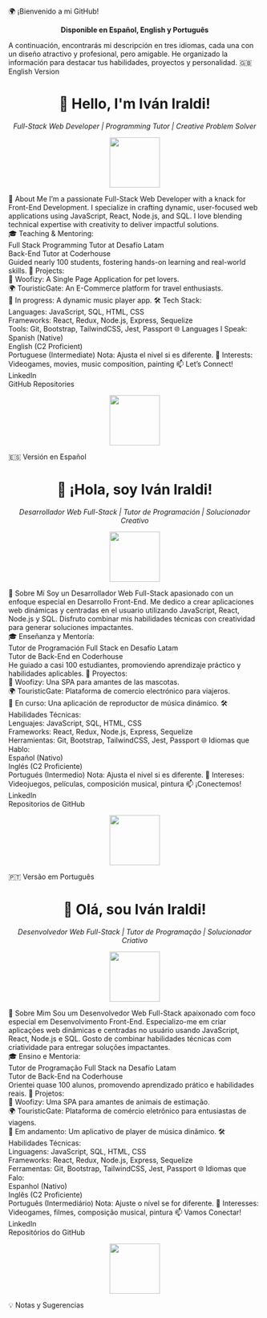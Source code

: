 🌍 ¡Bienvenido a mi GitHub!
<p align="center"><strong>Disponible en Español, English y Português</strong></p>

A continuación, encontrarás mi descripción en tres idiomas, cada una con un diseño atractivo y profesional, pero amigable. He organizado la información para destacar tus habilidades, proyectos y personalidad.
🇬🇧 English Version
<h1 align="center">👋 Hello, I'm Iván Iraldi!</h1>
<p align="center">
  <em>Full-Stack Web Developer | Programming Tutor | Creative Problem Solver</em>
</p>
<p align="center">
  <img src="https://media.giphy.com/media/mGcNjsfWAjY5AEZNw6/giphy.gif" width="100">
</p>

🚀 About Me
I’m a passionate Full-Stack Web Developer with a knack for Front-End Development. I specialize in crafting dynamic, user-focused web applications using JavaScript, React, Node.js, and SQL. I love blending technical expertise with creativity to deliver impactful solutions.  
🎓 Teaching & Mentoring:  
Full Stack Programming Tutor at Desafío Latam  
Back-End Tutor at Coderhouse  
Guided nearly 100 students, fostering hands-on learning and real-world skills.
🌟 Projects:  
🐶 Woofizy: A Single Page Application for pet lovers.  
🌍 TouristicGate: An E-Commerce platform for travel enthusiasts.  
🎵 In progress: A dynamic music player app.
🛠️ Tech Stack:  
Languages: JavaScript, SQL, HTML, CSS  
Frameworks: React, Redux, Node.js, Express, Sequelize  
Tools: Git, Bootstrap, TailwindCSS, Jest, Passport
🌐 Languages I Speak:  
Spanish (Native)  
English (C2 Proficient)  
Portuguese (Intermediate) Nota: Ajusta el nivel si es diferente.
🎨 Interests: Videogames, movies, music composition, painting
📫 Let’s Connect!
LinkedIn  
GitHub Repositories
<p align="center">
  <img src="https://media.giphy.com/media/QTfX9Ejfra3ZmNxh6B/giphy.gif" width="100">
</p>

🇪🇸 Versión en Español
<h1 align="center">👋 ¡Hola, soy Iván Iraldi!</h1>
<p align="center">
  <em>Desarrollador Web Full-Stack | Tutor de Programación | Solucionador Creativo</em>
</p>
<p align="center">
  <img src="https://media.giphy.com/media/mGcNjsfWAjY5AEZNw6/giphy.gif" width="100">
</p>

🚀 Sobre Mí
Soy un Desarrollador Web Full-Stack apasionado con un enfoque especial en Desarrollo Front-End. Me dedico a crear aplicaciones web dinámicas y centradas en el usuario utilizando JavaScript, React, Node.js y SQL. Disfruto combinar mis habilidades técnicas con creatividad para generar soluciones impactantes.  
🎓 Enseñanza y Mentoría:  
Tutor de Programación Full Stack en Desafío Latam  
Tutor de Back-End en Coderhouse  
He guiado a casi 100 estudiantes, promoviendo aprendizaje práctico y habilidades aplicables.
🌟 Proyectos:  
🐶 Woofizy: Una SPA para amantes de las mascotas.  
🌍 TouristicGate: Plataforma de comercio electrónico para viajeros.  
🎵 En curso: Una aplicación de reproductor de música dinámico.
🛠️ Habilidades Técnicas:  
Lenguajes: JavaScript, SQL, HTML, CSS  
Frameworks: React, Redux, Node.js, Express, Sequelize  
Herramientas: Git, Bootstrap, TailwindCSS, Jest, Passport
🌐 Idiomas que Hablo:  
Español (Nativo)  
Inglés (C2 Proficiente)  
Portugués (Intermedio) Nota: Ajusta el nivel si es diferente.
🎨 Intereses: Videojuegos, películas, composición musical, pintura
📫 ¡Conectemos!
LinkedIn  
Repositorios de GitHub
<p align="center">
  <img src="https://media.giphy.com/media/QTfX9Ejfra3ZmNxh6B/giphy.gif" width="100">
</p>

🇵🇹 Versão em Português
<h1 align="center">👋 Olá, sou Iván Iraldi!</h1>
<p align="center">
  <em>Desenvolvedor Web Full-Stack | Tutor de Programação | Solucionador Criativo</em>
</p>
<p align="center">
  <img src="https://media.giphy.com/media/mGcNjsfWAjY5AEZNw6/giphy.gif" width="100">
</p>

🚀 Sobre Mim
Sou um Desenvolvedor Web Full-Stack apaixonado com foco especial em Desenvolvimento Front-End. Especializo-me em criar aplicações web dinâmicas e centradas no usuário usando JavaScript, React, Node.js e SQL. Gosto de combinar habilidades técnicas com criatividade para entregar soluções impactantes.  
🎓 Ensino e Mentoria:  
Tutor de Programação Full Stack na Desafío Latam  
Tutor de Back-End na Coderhouse  
Orientei quase 100 alunos, promovendo aprendizado prático e habilidades reais.
🌟 Projetos:  
🐶 Woofizy: Uma SPA para amantes de animais de estimação.  
🌍 TouristicGate: Plataforma de comércio eletrônico para entusiastas de viagens.  
🎵 Em andamento: Um aplicativo de player de música dinâmico.
🛠️ Habilidades Técnicas:  
Linguagens: JavaScript, SQL, HTML, CSS  
Frameworks: React, Redux, Node.js, Express, Sequelize  
Ferramentas: Git, Bootstrap, TailwindCSS, Jest, Passport
🌐 Idiomas que Falo:  
Espanhol (Nativo)  
Inglês (C2 Proficiente)  
Português (Intermediário) Nota: Ajuste o nível se for diferente.
🎨 Interesses: Videogames, filmes, composição musical, pintura
📫 Vamos Conectar!
LinkedIn  
Repositórios do GitHub
<p align="center">
  <img src="https://media.giphy.com/media/QTfX9Ejfra3ZmNxh6B/giphy.gif" width="100">
</p>

💡 Notas y Sugerencias
